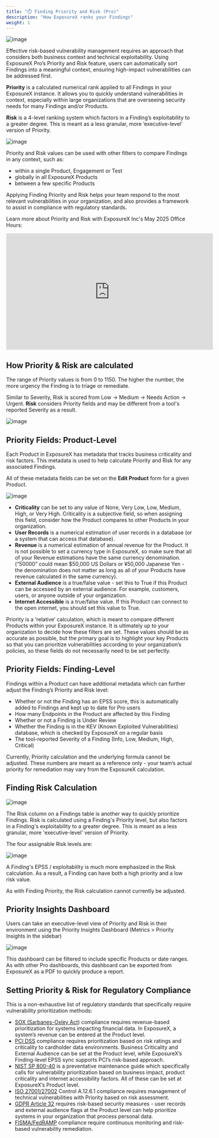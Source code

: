 ```yaml
---
title: "⏱️ Finding Priority and Risk (Pro)"
description: "How ExposureX ranks your Findings"
weight: 1
---
```


![image](images/pro_finding_priority.png)

Effective risk-based vulnerability management requires an approach that considers
both business context and technical exploitability. Using ExposureX Pro’s Priority and Risk feature, users can automatically sort Findings into a meaningful context, ensuring
high-impact vulnerabilities can be addressed first.

**Priority** is a calculated numerical rank applied to all Findings in your ExposureX
instance. It allows you to quickly understand vulnerabilities in context, especially within
large organizations that are overseeing security needs for many Findings and/or
Products.

**Risk** is a 4-level ranking system which factors in a Finding’s exploitability to a greater
degree. This is meant as a less granular, more ’executive-level’ version of Priority.

![image](images/pro_risk_example.png)

Priority and Risk values can be used with other filters to compare Findings in any context, such as:

* within a single Product, Engagement or Test
* globally in all ExposureX Products
* between a few specific Products

Applying Finding Priority and Risk helps your team respond to the most relevant
vulnerabilities in your organization, and also provides a framework to assist in
compliance with regulatory standards.


Learn more about Priority and Risk with ExposureX Inc's May 2025 Office Hours:
<iframe width="560" height="315" src="https://www.youtube.com/embed/4SN0BWWsVm4?si=VYUzEGNeijjhoD22" title="YouTube video player" frameborder="0" allow="accelerometer; autoplay; clipboard-write; encrypted-media; gyroscope; picture-in-picture; web-share" referrerpolicy="strict-origin-when-cross-origin" allowfullscreen></iframe>


## How Priority & Risk are calculated
The range of Priority values is from 0 to 1150. The higher the number, the more urgency
the Finding is to triage or remediate.

Similar to Severity, Risk is scored from Low -> Medium -> Needs Action -> Urgent.  **Risk** considers Priority fields and may be different from a tool's reported Severity as a result.

![image](images/priority-overview.png)

## Priority Fields: Product-Level

Each Product in ExposureX has metadata that tracks business criticality and risk
factors. This metadata is used to help calculate Priority and Risk for any associated
Findings.

All of these metadata fields can be set on the **Edit Product** form for a given Product.

![image](images/priority_edit_product.png)

* **Criticality** can be set to any value of None, Very Low, Low, Medium, High, or Very
High. Criticality is a subjective field, so when assigning this field, consider how the
Product compares to other Products in your organization.
* **User Records** is a numerical estimation of user records in a database (or a system
that can access that database).
* **Revenue** is a numerical estimation of annual revenue for the Product. It is not
possible to set a currency type in ExposureX, so make sure that all of your Revenue
estimations have the same currency denomination. (“50000” could mean $50,000
US Dollars or ¥50,000 Japanese Yen - the denomination does not matter as long as
all of your Products have revenue calculated in the same currency).
* **External Audience** is a true/false value - set this to True if this Product can be
accessed by an external audience. For example, customers, users, or anyone
outside of your organization.
* **Internet Accessible** is a true/false value. If this Product can connect to the open
internet, you should set this value to True.

Priority is a ‘relative’ calculation, which is meant to compare different Products within
your ExposureX instance. It is ultimately up to your organization to decide how these
filters are set. These values should be as accurate as possible, but the primary goal is
to highlight your key Products so that you can prioritize vulnerabilities according to your
organization’s policies, so these fields do not necessarily need to be set perfectly.

## Priority Fields: Finding-Level

Findings within a Product can have additional metadata which can further adjust the Finding’s Priority and Risk level:

* Whether or not the Finding has an EPSS score, this is automatically added to Findings and kept up to date for Pro users
* How many Endpoints in the Product are affected by this Finding
* Whether or not a Finding is Under Review
* Whether the Finding is in the KEV (Known Exploited Vulnerabilities) database, which is checked by ExposureX on a regular basis
* The tool-reported Severity of a Finding (Info, Low, Medium, High, Critical)

Currently, Priority calculation and the underlying formula cannot be adjusted. These
numbers are meant as a reference only - your team’s actual priority for remediation
may vary from the ExposureX calculation.

## Finding Risk Calculation

![image](images/risk_table.png)

The Risk column on a Findings table is another way to quickly prioritize Findings.  Risk is calculated using a Finding's Priority level, but also factors in a Finding's exploitability to a greater degree.  This is meant as a less granular, more 'executive-level' version of Priority.

The four assignable Risk levels are:

![image](images/pro_risk_levels.png)

A Finding's EPSS / exploitability is much more emphasized in the Risk calculation.  As a result, a Finding can have both a high priority and a low risk value.

As with Finding Priority, the Risk calculation cannot currently be adjusted.

## Priority Insights Dashboard

Users can take an executive-level view of Priority and Risk in their environment using
the Priority Insights Dashboard (Metrics > Priority Insights in the sidebar)

![image](images/priority_dashboard.png)

This dashboard can be filtered to include specific Products or date ranges. As with
other Pro dashboards, this dashboard can be exported from ExposureX as a PDF to
quickly produce a report.

## Setting Priority & Risk for Regulatory Compliance

This is a non-exhaustive list of regulatory standards that specifically require
vulnerability prioritization methods:

* [SOX (Sarbanes-Oxley Act](https://www.sarbanes-oxley-act.com/)) compliance requires revenue-based prioritization for
systems impacting financial data. In ExposureX, a system’s revenue can be entered
at the Product level.
* [PCI DSS](https://www.pcisecuritystandards.org/standards/pci-dss/) compliance requires prioritization based on risk ratings and criticality to
cardholder data environments. Business Criticality and External Audience can be
set at the Product level, while ExposureX’s Finding-level EPSS sync supports PCI’s
risk-based approach.
* [NIST SP 800-40](https://csrc.nist.gov/pubs/sp/800/40/r4/final) is a preventative maintenance guide which specifically calls for
vulnerability prioritization based on business impact, product criticality and
internet accessibility factors. All of these can be set at ExposureX’s Product level.
* [ISO 27001/27002](https://www.iso.org/standard/27001) Control A.12.6.1 compliance requires management of technical
vulnerabilities with Priority based on risk assessment.
* [GDPR Article 32](https://gdpr-info.eu/art-32-gdpr/) requires risk-based security measures - user records and external
audience flags at the Product level can help prioritize systems in your organization
that process personal data.
* [FISMA/FedRAMP](https://help.fedramp.gov/hc/en-us) compliance require continuous monitoring and risk-based vulnerability remediation.